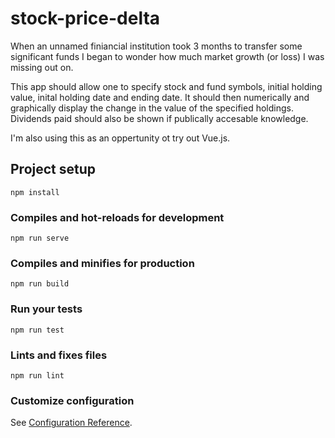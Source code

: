 # stock-price-delta

When an unnamed finiancial institution took 3 months to transfer some significant funds I began to wonder how much market growth (or loss) I was missing out on.

This app should allow one to specify stock and fund symbols, initial holding value, inital holding date and ending date. It should then numerically and graphically display the change in the value of the specified holdings. Dividends paid should also be shown if publically accesable knowledge.

I'm also using this as an oppertunity ot try out Vue.js.

## Project setup

```
npm install
```

### Compiles and hot-reloads for development

```
npm run serve
```

### Compiles and minifies for production

```
npm run build
```

### Run your tests

```
npm run test
```

### Lints and fixes files

```
npm run lint
```

### Customize configuration

See [Configuration Reference](https://cli.vuejs.org/config/).
